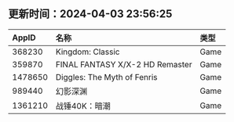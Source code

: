 ## 更新时间：2024-04-03 23:56:25
| AppID | 名称 | 类型  |
| :-------------------- | :----------------------------- | :----------- |
| 368230 | Kingdom: Classic| Game |
| 359870 | FINAL FANTASY X/X-2 HD Remaster| Game |
| 1478650 | Diggles: The Myth of Fenris| Game |
| 989440 | 幻影深渊| Game |
| 1361210 | 战锤40K：暗潮| Game |

